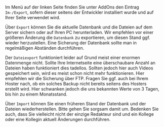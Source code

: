 Im Menü auf der linken Seite finden Sie unter AddOns den Eintrag `Im-/Export`, sofern dieser seitens der Entwickler installiert wurde und auf Ihrer Seite verwendet wird.

Über `Export` können Sie die aktuelle Datenbank und die Dateien auf dem Server sichern oder auf Ihren PC herunterladen. Wir empfehlen vor einer größeren Änderung die `Datenbank` zu exportieren, um diesen Stand ggf. wieder herzustellen. Eine Sicherung der Datenbank sollte man in regelmäßigen Abständen durchführen.

Der `Dateiexport` funktioniert leider auf Grund meist einer enormen Datenmenge nicht. Sollte Ihre Internetseite eine überschaubare Anzahl an Dateien haben funktioniert dies tadellos. Sollten jedoch hier auch Videos gespeichert sein, wird es meist schon nicht mehr funktionieren. Hier empfehlen wir die Sicherung über FTP. Fragen Sie ggf. auch bei Ihrem Hoster nach, ob ein solches Backup nicht bereits seitens des Hosters erstellt wird. Hier schwanken jedoch die uns bekannten Werte von 3 Tagen, bis hin zu einem Monatsstand.

Über `Import` können Sie einen früheren Stand der Datenbank und der Dateien wiederherstellen. Bitte gehen Sie sorgsam damit um. Bedenken Sie auch, dass Sie vielleicht nicht der einzige Redakteur sind und ein Kollege oder eine Kollegin aktuell Änderungen durchführen.

